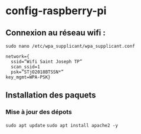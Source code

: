 # config-raspberry-pi
## Connexion au réseau wifi :
```sudo nano /etc/wpa_supplicant/wpa_supplicant.conf```
```Country=FR 
network={ 
  ssid=”Wifi Saint Joseph TP” 
  scan_ssid=1 
  psk=”STjO2018BTSSN*” 
key_mgmt=WPA-PSK}
```
## Installation des paquets
### Mise à jour des dépots
```sudo apt update```
```sudo apt install apache2 -y```
